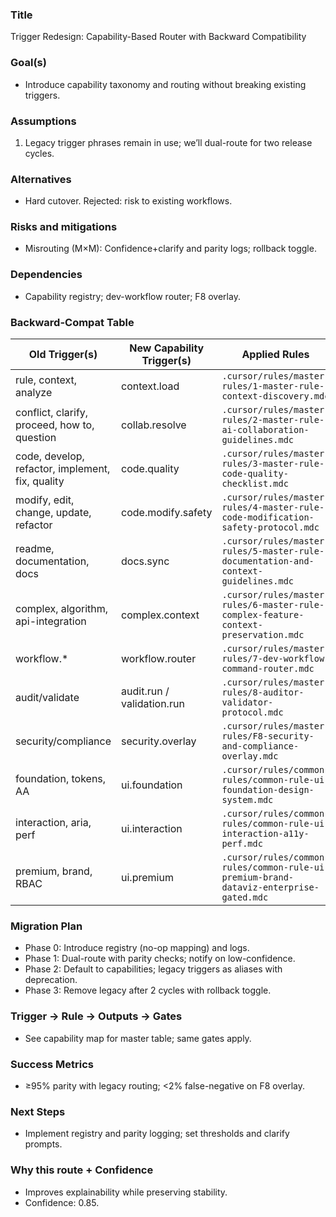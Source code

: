 ### Title
Trigger Redesign: Capability-Based Router with Backward Compatibility

### Goal(s)
- Introduce capability taxonomy and routing without breaking existing triggers.

### Assumptions
1. Legacy trigger phrases remain in use; we’ll dual-route for two release cycles.

### Alternatives
- Hard cutover. Rejected: risk to existing workflows.

### Risks and mitigations
- Misrouting (M×M): Confidence+clarify and parity logs; rollback toggle.

### Dependencies
- Capability registry; dev-workflow router; F8 overlay.

### Backward-Compat Table
| Old Trigger(s) | New Capability Trigger(s) | Applied Rules |
|---|---|---|
| rule, context, analyze | context.load | `.cursor/rules/master-rules/1-master-rule-context-discovery.mdc` |
| conflict, clarify, proceed, how to, question | collab.resolve | `.cursor/rules/master-rules/2-master-rule-ai-collaboration-guidelines.mdc` |
| code, develop, refactor, implement, fix, quality | code.quality | `.cursor/rules/master-rules/3-master-rule-code-quality-checklist.mdc` |
| modify, edit, change, update, refactor | code.modify.safety | `.cursor/rules/master-rules/4-master-rule-code-modification-safety-protocol.mdc` |
| readme, documentation, docs | docs.sync | `.cursor/rules/master-rules/5-master-rule-documentation-and-context-guidelines.mdc` |
| complex, algorithm, api-integration | complex.context | `.cursor/rules/master-rules/6-master-rule-complex-feature-context-preservation.mdc` |
| workflow.* | workflow.router | `.cursor/rules/master-rules/7-dev-workflow-command-router.mdc` |
| audit/validate | audit.run / validation.run | `.cursor/rules/master-rules/8-auditor-validator-protocol.mdc` |
| security/compliance | security.overlay | `.cursor/rules/master-rules/F8-security-and-compliance-overlay.mdc` |
| foundation, tokens, AA | ui.foundation | `.cursor/rules/common-rules/common-rule-ui-foundation-design-system.mdc` |
| interaction, aria, perf | ui.interaction | `.cursor/rules/common-rules/common-rule-ui-interaction-a11y-perf.mdc` |
| premium, brand, RBAC | ui.premium | `.cursor/rules/common-rules/common-rule-ui-premium-brand-dataviz-enterprise-gated.mdc` |

### Migration Plan
- Phase 0: Introduce registry (no-op mapping) and logs.
- Phase 1: Dual-route with parity checks; notify on low-confidence.
- Phase 2: Default to capabilities; legacy triggers as aliases with deprecation.
- Phase 3: Remove legacy after 2 cycles with rollback toggle.

### Trigger → Rule → Outputs → Gates
- See capability map for master table; same gates apply.

### Success Metrics
- ≥95% parity with legacy routing; <2% false-negative on F8 overlay.

### Next Steps
- Implement registry and parity logging; set thresholds and clarify prompts.

### Why this route + Confidence
- Improves explainability while preserving stability.
- Confidence: 0.85.
